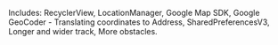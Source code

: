 Includes:
RecyclerView,
LocationManager,
Google Map SDK,
Google GeoCoder - Translating coordinates to Address,
SharedPreferencesV3,
Longer and wider track,
More obstacles.

